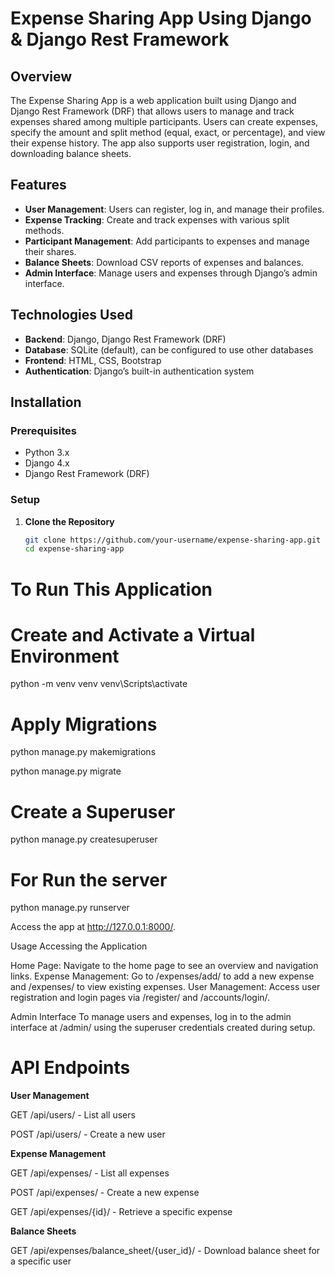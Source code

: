 # Expense Sharing App Using Django & Django Rest Framework

## Overview

The Expense Sharing App is a web application built using Django and Django Rest Framework (DRF) that allows users to manage and track expenses shared among multiple participants. Users can create expenses, specify the amount and split method (equal, exact, or percentage), and view their expense history. The app also supports user registration, login, and downloading balance sheets.

## Features

- **User Management**: Users can register, log in, and manage their profiles.
- **Expense Tracking**: Create and track expenses with various split methods.
- **Participant Management**: Add participants to expenses and manage their shares.
- **Balance Sheets**: Download CSV reports of expenses and balances.
- **Admin Interface**: Manage users and expenses through Django’s admin interface.

## Technologies Used

- **Backend**: Django, Django Rest Framework (DRF)
- **Database**: SQLite (default), can be configured to use other databases
- **Frontend**: HTML, CSS, Bootstrap
- **Authentication**: Django’s built-in authentication system

## Installation

### Prerequisites

- Python 3.x
- Django 4.x
- Django Rest Framework (DRF)

### Setup

1. **Clone the Repository**

   ```bash
   git clone https://github.com/your-username/expense-sharing-app.git
   cd expense-sharing-app

# To Run This Application 

# Create and Activate a Virtual Environment

python -m venv venv
venv\Scripts\activate

# Apply Migrations

python manage.py makemigrations

python manage.py migrate

# Create a Superuser

python manage.py createsuperuser

# For Run the server

python manage.py runserver


Access the app at http://127.0.0.1:8000/.

Usage
Accessing the Application

Home Page: Navigate to the home page to see an overview and navigation links.
Expense Management: Go to /expenses/add/ to add a new expense and /expenses/ to view existing expenses.
User Management: Access user registration and login pages via /register/ and /accounts/login/.

Admin Interface
To manage users and expenses, log in to the admin interface at /admin/ using the superuser credentials created during setup.

# API Endpoints

**User Management**

GET /api/users/ - List all users

POST /api/users/ - Create a new user

**Expense Management**

GET /api/expenses/ - List all expenses

POST /api/expenses/ - Create a new expense

GET /api/expenses/{id}/ - Retrieve a specific expense

**Balance Sheets**

GET /api/expenses/balance_sheet/{user_id}/ - Download balance sheet for a specific user



